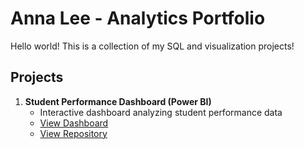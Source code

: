 # Anna Lee - Analytics Portfolio
Hello world! This is a collection of my SQL and visualization projects!
## Projects

1. **Student Performance Dashboard (Power BI)**
   - Interactive dashboard analyzing student performance data
   - [View Dashboard](link)
   - [View Repository](https://github.com/annalee-data/student-powerbi.git)
